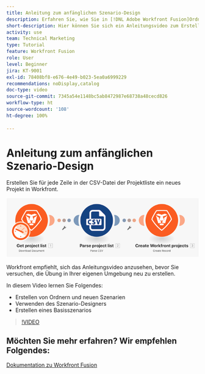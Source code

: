 ```yaml
---
title: Anleitung zum anfänglichen Szenario-Design
description: Erfahren Sie, wie Sie in [!DNL Adobe Workfront Fusion]Ordner und neue Szenarien erstellen, den Szenario-Designer verwenden und ein einfaches Szenario erstellen.
short-description: Hier können Sie sich ein Anleitungsvideo zum Erstellen von Szenarien ansehen.
activity: use
team: Technical Marketing
type: Tutorial
feature: Workfront Fusion
role: User
level: Beginner
jira: KT-9001
exl-id: 78408bf8-e676-4e49-b023-5ea0a6999229
recommendations: noDisplay,catalog
doc-type: video
source-git-commit: 7345a54e1148bc5ab8472987e68738a48cecd826
workflow-type: ht
source-wordcount: '108'
ht-degree: 100%

---
```


# Anleitung zum anfänglichen Szenario-Design

Erstellen Sie für jede Zeile in der CSV-Datei der Projektliste ein neues Projekt in Workfront.

![Ein Bild des Fusion-Szenarios](assets/understand-the-basics-1.png)

Workfront empfiehlt, sich das Anleitungsvideo anzusehen, bevor Sie versuchen, die Übung in Ihrer eigenen Umgebung neu zu erstellen.

In diesem Video lernen Sie Folgendes:

* Erstellen von Ordnern und neuen Szenarien
* Verwenden des Szenario-Designers
* Erstellen eines Basisszenarios

>[!VIDEO](https://video.tv.adobe.com/v/335261/?quality=12&learn=on)


## Möchten Sie mehr erfahren? Wir empfehlen Folgendes:

[Dokumentation zu Workfront Fusion](https://experienceleague.adobe.com/docs/workfront/using/adobe-workfront-fusion/workfront-fusion-2.html?lang=de)
